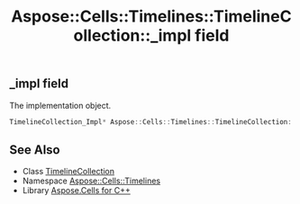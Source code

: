 ﻿---
title: Aspose::Cells::Timelines::TimelineCollection::_impl field
linktitle: _impl
second_title: Aspose.Cells for C++ API Reference
description: 'Aspose::Cells::Timelines::TimelineCollection::_impl field. The implementation object in C++.'
type: docs
weight: 900
url: /cpp/aspose.cells.timelines/timelinecollection/_impl/
---
## _impl field


The implementation object.

```cpp
TimelineCollection_Impl* Aspose::Cells::Timelines::TimelineCollection::_impl
```

## See Also

* Class [TimelineCollection](../)
* Namespace [Aspose::Cells::Timelines](../../)
* Library [Aspose.Cells for C++](../../../)
